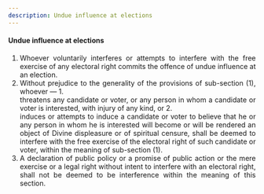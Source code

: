 ```yaml
---
description: Undue influence at elections
---
```


#### Undue influence at elections

1. <div style="text-align: justify"> Whoever voluntarily interferes or attempts to interfere with the free exercise of any electoral right commits the offence of undue influence at an election.
2.  <div style="text-align: justify"> Without prejudice to the generality of the provisions of sub-section (1), whoever —
    1. <div style="text-align: justify"> threatens any candidate or voter, or any person in whom a candidate or voter is interested, with injury of any kind, or
    2. <div style="text-align: justify"> induces or attempts to induce a candidate or voter to believe that he or any person in whom he is interested will become or will be rendered an object of Divine displeasure or of spiritual censure, shall be deemed to interfere with the free exercise of the electoral right of such candidate or voter, within the meaning of sub-section (1).
3. <div style="text-align: justify"> A declaration of public policy or a promise of public action or the mere exercise or a legal right without intent to interfere with an electoral right, shall not be deemed to be interference within the meaning of this section.
